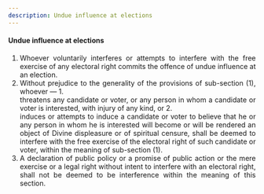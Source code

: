 ```yaml
---
description: Undue influence at elections
---
```


#### Undue influence at elections

1. <div style="text-align: justify"> Whoever voluntarily interferes or attempts to interfere with the free exercise of any electoral right commits the offence of undue influence at an election.
2.  <div style="text-align: justify"> Without prejudice to the generality of the provisions of sub-section (1), whoever —
    1. <div style="text-align: justify"> threatens any candidate or voter, or any person in whom a candidate or voter is interested, with injury of any kind, or
    2. <div style="text-align: justify"> induces or attempts to induce a candidate or voter to believe that he or any person in whom he is interested will become or will be rendered an object of Divine displeasure or of spiritual censure, shall be deemed to interfere with the free exercise of the electoral right of such candidate or voter, within the meaning of sub-section (1).
3. <div style="text-align: justify"> A declaration of public policy or a promise of public action or the mere exercise or a legal right without intent to interfere with an electoral right, shall not be deemed to be interference within the meaning of this section.
